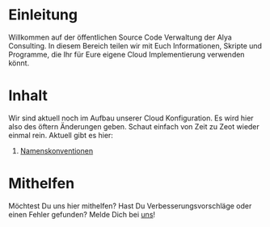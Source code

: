 # Einleitung 
Willkommen auf der öffentlichen Source Code Verwaltung der Alya Consulting. In diesem Bereich teilen wir mit Euch Informationen, Skripte und Programme, die Ihr für Eure eigene Cloud Implementierung verwenden könnt.

# Inhalt
Wir sind aktuell noch im Aufbau unserer Cloud Konfiguration. Es wird hier also des öftern Änderungen geben. Schaut einfach von Zeit zu Zeot wieder einmal rein. Aktuell gibt es hier:
1.	[Namenskonventionen](https://dev.azure.com/alyaconsulting/_git/Public?path=%2FNaming&version=GBmaster&_a=readme)

# Mithelfen
Möchtest Du uns hier mithelfen? Hast Du Verbesserungsvorschläge oder einen Fehler gefunden? Melde Dich bei [uns](mailto:info@alyaconsulting.ch)!

